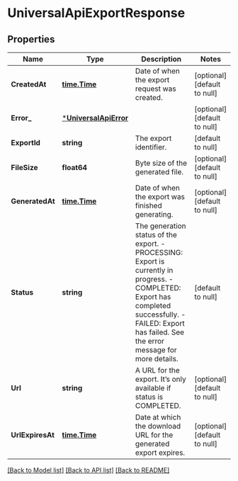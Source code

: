 # UniversalApiExportResponse

## Properties
Name | Type | Description | Notes
------------ | ------------- | ------------- | -------------
**CreatedAt** | [**time.Time**](time.Time.md) | Date of when the export request was created. | [optional] [default to null]
**Error_** | [***UniversalApiError**](UniversalApiError.md) |  | [optional] [default to null]
**ExportId** | **string** | The export identifier. | [default to null]
**FileSize** | **float64** | Byte size of the generated file. | [optional] [default to null]
**GeneratedAt** | [**time.Time**](time.Time.md) | Date of when the export was finished generating. | [optional] [default to null]
**Status** | **string** | The generation status of the export. - PROCESSING: Export is currently in progress. - COMPLETED: Export has completed successfully. - FAILED: Export has failed. See the error message for more details.  | [default to null]
**Url** | **string** | A URL for the export. It’s only available if status is COMPLETED. | [optional] [default to null]
**UrlExpiresAt** | [**time.Time**](time.Time.md) | Date at which the download URL for the generated export expires. | [optional] [default to null]

[[Back to Model list]](../README.md#documentation-for-models) [[Back to API list]](../README.md#documentation-for-api-endpoints) [[Back to README]](../README.md)

